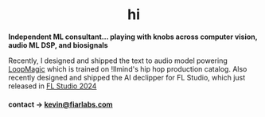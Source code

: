 <h1 align="center">
hi </font>
</h1>

**Independent ML consultant... playing with knobs across computer vision, audio ML DSP, and biosignals**

Recently, I designed and shipped the text to audio model powering [LoopMagic](https://www.loopmagic.com/) which is trained on !llmind's hip hop production catalog. Also recently designed and shipped the AI declipper for FL Studio, which just released in [FL Studio 2024](https://www.image-line.com/blog/fl-studio-2024-is-here/) 


#### contact -> kevin@fiarlabs.com



<!--
**ksasso1028/ksasso1028** is a ✨ _special_ ✨ repository because its `README.md` (this file) appears on your GitHub profile.

Here are some ideas to get you started:

- 🔭 I’m currently working on ...
- 🌱 I’m currently learning ...
- 👯 I’m looking to collaborate on ...
- 🤔 I’m looking for help with ...
- 💬 Ask me about ...
- 📫 How to reach me: ...
- 😄 Pronouns: ...
- ⚡ Fun fact: ...
-->
